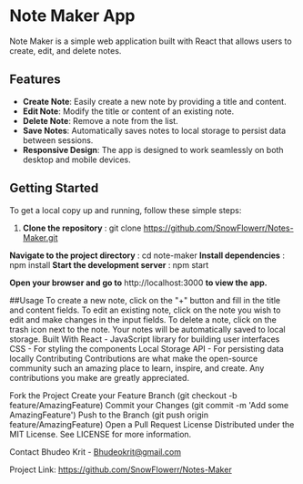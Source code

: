 # Note Maker App

Note Maker is a simple web application built with React that allows users to create, edit, and delete notes.

## Features

- **Create Note**: Easily create a new note by providing a title and content.
- **Edit Note**: Modify the title or content of an existing note.
- **Delete Note**: Remove a note from the list.
- **Save Notes**: Automatically saves notes to local storage to persist data between sessions.
- **Responsive Design**: The app is designed to work seamlessly on both desktop and mobile devices.


## Getting Started

To get a local copy up and running, follow these simple steps:

1. **Clone the repository** : 
   git clone https://github.com/SnowFlowerr/Notes-Maker.git

**Navigate to the project directory** : cd note-maker
**Install dependencies** : npm install
**Start the development server** : npm start

**Open your browser and go to** http://localhost:3000 **to view the app.**

##Usage
To create a new note, click on the "+" button and fill in the title and content fields.
To edit an existing note, click on the note you wish to edit and make changes in the input fields.
To delete a note, click on the trash icon next to the note.
Your notes will be automatically saved to local storage.
Built With
React - JavaScript library for building user interfaces
CSS - For styling the components
Local Storage API - For persisting data locally
Contributing
Contributions are what make the open-source community such an amazing place to learn, inspire, and create. Any contributions you make are greatly appreciated.

Fork the Project
Create your Feature Branch (git checkout -b feature/AmazingFeature)
Commit your Changes (git commit -m 'Add some AmazingFeature')
Push to the Branch (git push origin feature/AmazingFeature)
Open a Pull Request
License
Distributed under the MIT License. See LICENSE for more information.

Contact
Bhudeo Krit - Bhudeokrit@gmail.com

Project Link: https://github.com/SnowFlowerr/Notes-Maker
